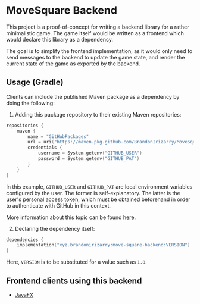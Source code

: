 # MoveSquare Backend
This project is a proof-of-concept for writing a backend library for a
rather minimalistic game. The game itself would be written as a
frontend which would declare this library as a dependency.

The goal is to simplify the frontend implementation, as it would only
need to send messages to the backend to update the game state, and
render the current state of the game as exported by the backend.

## Usage (Gradle)
Clients can include the published Maven package as a dependency by doing the following:

1. Adding this package repository to their existing Maven
   repositories:


```kotlin
repositories {
    maven {
        name = "GitHubPackages"
        url = uri("https://maven.pkg.github.com/BrandonIrizarry/MoveSquareBackend")
        credentials {
            username = System.getenv("GITHUB_USER")
            password = System.getenv("GITHUB_PAT")
        }
    }
}
```

In this example, `GITHUB_USER` and `GITHUB_PAT` are local environment
variables configured by the user. The former is self-explanatory. The
latter is the user's personal access token, which must be obtained
beforehand in order to authenticate with GitHub in this context.

More information about this topic can be found [here](https://docs.github.com/en/packages/working-with-a-github-packages-registry/working-with-the-gradle-registry).

2. Declaring the dependency itself:

```kotlin
dependencies {
    implementation("xyz.brandonirizarry:move-square-backend:VERSION")
}
```
Here, `VERSION` is to be substituted for a value such as `1.0`.

## Frontend clients using this backend
- [JavaFX](https://github.com/BrandonIrizarry/MoveSquareJavaFX)



